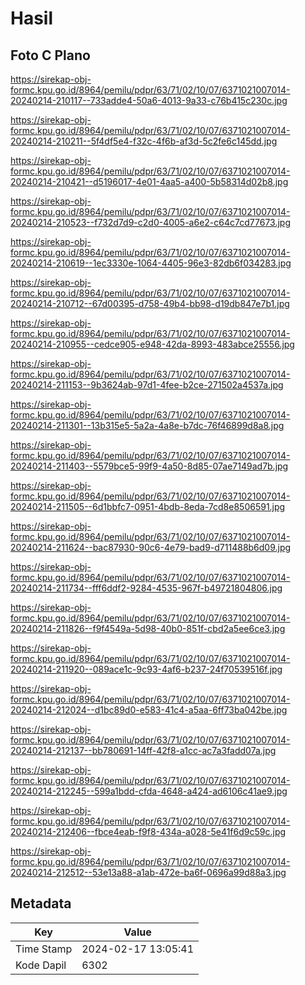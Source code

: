 # Hasil

## Foto C Plano

https://sirekap-obj-formc.kpu.go.id/8964/pemilu/pdpr/63/71/02/10/07/6371021007014-20240214-210117--733adde4-50a6-4013-9a33-c76b415c230c.jpg

https://sirekap-obj-formc.kpu.go.id/8964/pemilu/pdpr/63/71/02/10/07/6371021007014-20240214-210211--5f4df5e4-f32c-4f6b-af3d-5c2fe6c145dd.jpg

https://sirekap-obj-formc.kpu.go.id/8964/pemilu/pdpr/63/71/02/10/07/6371021007014-20240214-210421--d5196017-4e01-4aa5-a400-5b58314d02b8.jpg

https://sirekap-obj-formc.kpu.go.id/8964/pemilu/pdpr/63/71/02/10/07/6371021007014-20240214-210523--f732d7d9-c2d0-4005-a6e2-c64c7cd77673.jpg

https://sirekap-obj-formc.kpu.go.id/8964/pemilu/pdpr/63/71/02/10/07/6371021007014-20240214-210619--1ec3330e-1064-4405-96e3-82db6f034283.jpg

https://sirekap-obj-formc.kpu.go.id/8964/pemilu/pdpr/63/71/02/10/07/6371021007014-20240214-210712--67d00395-d758-49b4-bb98-d19db847e7b1.jpg

https://sirekap-obj-formc.kpu.go.id/8964/pemilu/pdpr/63/71/02/10/07/6371021007014-20240214-210955--cedce905-e948-42da-8993-483abce25556.jpg

https://sirekap-obj-formc.kpu.go.id/8964/pemilu/pdpr/63/71/02/10/07/6371021007014-20240214-211153--9b3624ab-97d1-4fee-b2ce-271502a4537a.jpg

https://sirekap-obj-formc.kpu.go.id/8964/pemilu/pdpr/63/71/02/10/07/6371021007014-20240214-211301--13b315e5-5a2a-4a8e-b7dc-76f46899d8a8.jpg

https://sirekap-obj-formc.kpu.go.id/8964/pemilu/pdpr/63/71/02/10/07/6371021007014-20240214-211403--5579bce5-99f9-4a50-8d85-07ae7149ad7b.jpg

https://sirekap-obj-formc.kpu.go.id/8964/pemilu/pdpr/63/71/02/10/07/6371021007014-20240214-211505--6d1bbfc7-0951-4bdb-8eda-7cd8e8506591.jpg

https://sirekap-obj-formc.kpu.go.id/8964/pemilu/pdpr/63/71/02/10/07/6371021007014-20240214-211624--bac87930-90c6-4e79-bad9-d711488b6d09.jpg

https://sirekap-obj-formc.kpu.go.id/8964/pemilu/pdpr/63/71/02/10/07/6371021007014-20240214-211734--fff6ddf2-9284-4535-967f-b49721804806.jpg

https://sirekap-obj-formc.kpu.go.id/8964/pemilu/pdpr/63/71/02/10/07/6371021007014-20240214-211826--f9f4549a-5d98-40b0-851f-cbd2a5ee6ce3.jpg

https://sirekap-obj-formc.kpu.go.id/8964/pemilu/pdpr/63/71/02/10/07/6371021007014-20240214-211920--089ace1c-9c93-4af6-b237-24f70539516f.jpg

https://sirekap-obj-formc.kpu.go.id/8964/pemilu/pdpr/63/71/02/10/07/6371021007014-20240214-212024--d1bc89d0-e583-41c4-a5aa-6ff73ba042be.jpg

https://sirekap-obj-formc.kpu.go.id/8964/pemilu/pdpr/63/71/02/10/07/6371021007014-20240214-212137--bb780691-14ff-42f8-a1cc-ac7a3fadd07a.jpg

https://sirekap-obj-formc.kpu.go.id/8964/pemilu/pdpr/63/71/02/10/07/6371021007014-20240214-212245--599a1bdd-cfda-4648-a424-ad6106c41ae9.jpg

https://sirekap-obj-formc.kpu.go.id/8964/pemilu/pdpr/63/71/02/10/07/6371021007014-20240214-212406--fbce4eab-f9f8-434a-a028-5e41f6d9c59c.jpg

https://sirekap-obj-formc.kpu.go.id/8964/pemilu/pdpr/63/71/02/10/07/6371021007014-20240214-212512--53e13a88-a1ab-472e-ba6f-0696a99d88a3.jpg


## Metadata

| Key        | Value               |
| ---------- | ------------------- |
| Time Stamp | 2024-02-17 13:05:41 |
| Kode Dapil | 6302                |



